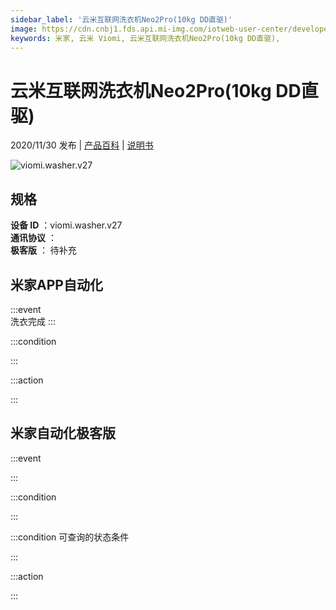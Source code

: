 ```yaml
---
sidebar_label: '云米互联网洗衣机Neo2Pro(10kg DD直驱)'
image: https://cdn.cnbj1.fds.api.mi-img.com/iotweb-user-center/developer_1679048936190ZP3ZrBnQ.png?GalaxyAccessKeyId=AKVGLQWBOVIRQ3XLEW&Expires=9223372036854775807&Signature=zKPrIJjzEQEQZF0Z4zqVAl3LQ9Y=
keywords: 米家, 云米 Viomi, 云米互联网洗衣机Neo2Pro(10kg DD直驱), 
---
```

# 云米互联网洗衣机Neo2Pro(10kg DD直驱)

2020/11/30 发布 | [产品百科](https://home.mi.com/webapp/content/baike/product/index.html?model=viomi.washer.v27/) | [说明书](https://home.mi.com/views/introduction.html?model=viomi.washer.v27&region=cn)

![viomi.washer.v27](https://cdn.cnbj1.fds.api.mi-img.com/iotweb-user-center/developer_1679048936190ZP3ZrBnQ.png?GalaxyAccessKeyId=AKVGLQWBOVIRQ3XLEW&Expires=9223372036854775807&Signature=zKPrIJjzEQEQZF0Z4zqVAl3LQ9Y=)

## 规格  
> 
**设备 ID** ：viomi.washer.v27  
**通讯协议** ：  
**极客版**  ： 待补充 


## 米家APP自动化  

:::event  
洗衣完成
:::

:::condition  

:::

:::action   

:::

## 米家自动化极客版  

:::event  

:::

:::condition  

:::

:::condition 可查询的状态条件  

:::

:::action  

:::

        
